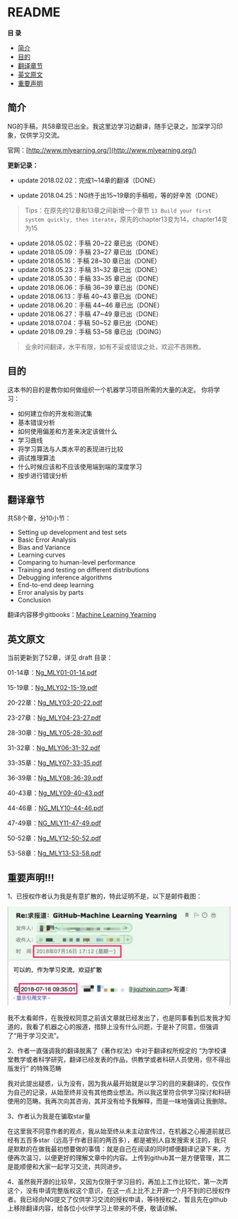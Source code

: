 # README

**目  录**

- [简介](#简介)
- [目的](#目的)
- [翻译章节](#翻译章节)
- [英文原文](#英文原文)
- [重要声明](#重要声明!!!)

## 简介

NG的手稿，共58章现已出全。我这里边学习边翻译，随手记录之，加深学习印象，仅供学习交流。 

官网：[http://www.mlyearning.org/](http://www.mlyearning.org/)

**更新记录：**

- update 2018.02.02：完成1~14章的翻译（DONE）

- update 2018.04.25：NG终于出15~19章的手稿啦，等的好辛苦（DONE）

> Tips：在原先的12章和13章之间新增一个章节 `13 Build your first system quickly, then iterate`，原先的chapter13变为14，chapter14变为15

- update 2018.05.02：手稿 20~22 章已出（DONE）
- update 2018.05.09：手稿 23~27 章已出（DONE）
- update 2018.05.16：手稿 28~30 章已出（DONE）
- update 2018.05.23：手稿 31~32 章已出（DONE）
- update 2018.05.30：手稿 33~35 章已出（DONE）
- update 2018.06.06：手稿 36~39 章已出（DONE）
- update 2018.06.13：手稿 40~43 章已出（DONE）
- update 2018.06.20：手稿 44~46 章已出（DONE）
- update 2018.06.27：手稿 47~49 章已出（DONE）
- update 2018.07.04：手稿 50~52 章已出（DONE）
- update 2018.09.29：手稿 53~58 章已出（DOING）

> 业余时间翻译，水平有限，如有不妥或错误之处，欢迎不吝赐教。

## 目的

这本书的目的是教你如何做组织一个机器学习项目所需的大量的决定。 你将学习：

- 如何建立你的开发和测试集
- 基本错误分析
- 如何使用偏差和方差来决定该做什么
- 学习曲线
- 将学习算法与人类水平的表现进行比较
- 调试推理算法
- 什么时候应该和不应该使用端到端的深度学习
- 按步进行错误分析

## 翻译章节

共58个章，分10小节：

- Setting up development and test sets
- Basic Error Analysis
- Bias and Variance
- Learning curves
- Comparing to human-level performance
- Training and testing on different distributions
- Debugging inference algorithms
- End-to-end deep learning
- Error analysis by parts
- Conclusion

翻译内容移步gitbooks：[Machine Learning Yearning](https://xiaqunfeng.gitbooks.io/machine-learning-yearning/content/)

## 英文原文

当前更新到了52章，详见 draft 目录：

01-14章：[Ng_MLY01-01-14.pdf](draft/Ng_MLY01-01-14.pdf)

15-19章：[Ng_MLY02-15-19.pdf](draft/Ng_MLY02-15-19.pdf)

20-22章：[Ng_MLY03-20-22.pdf](draft/Ng_MLY03-20-22.pdf)

23-27章：[Ng_MLY04-23-27.pdf](draft/Ng_MLY04-23-27.pdf)

28-30章：[Ng_MLY05-28-30.pdf](draft/Ng_MLY05-28-30.pdf)

31-32章：[Ng_MLY06-31-32.pdf](draft/Ng_MLY06-31-32.pdf)

33-35章：[Ng_MLY07-33-35.pdf](draft/Ng_MLY07-33-35.pdf)

36-39章：[Ng_MLY08-36-39.pdf](draft/Ng_MLY08-36-39.pdf)

40-43章：[Ng_MLY09-40-43.pdf](draft/Ng_MLY09-40-43.pdf)

44-46章：[NG_MLY10-44-46.pdf](draft/NG_MLY10-44-46.pdf)

47-49章：[NG_MLY11-47-49.pdf](draft/NG_MLY11-47-49.pdf)

50-52章：[Ng_MLY12-50-52.pdf](draft/NG_MLY12-50-52.pdf)

53-58章：[Ng_MLY13-53-58.pdf](draft/NG_MLY13-53-58.pdf)

## **重要声明!!!**

1、已授权作者认为我是有意扩散的，特此证明不是，以下是邮件截图：

![mly](mly.jpg)

我不太看邮件，在我授权同意之前该文章就已经发出了，也是同事看到后发我才知道的，我看了机器之心的报道，措辞上没有什么问题，于是补了同意，但强调了“用于学习交流”。

2、作者一直强调我的翻译脱离了《著作权法》中对于翻译权所规定的 “为学校课堂教学或者科学研究，翻译已经发表的作品，供教学或者科研人员使用，但不得出版发行” 的特殊范畴

我对此提出疑惑，认为没有，因为我从最开始就是以学习的目的来翻译的，仅仅作为自己的记录，从始至终并没有其他商业想法。所以我这里符合供学习探讨和科研使用的范畴。我再次向其咨询，其并没有给予我解释，而是一味地强调让我删除。

3、作者认为我是在骗取star量

在这里我不同意作者的观点，我从始至终从未主动宣传过，在机器之心报道前就已经有五百多star（远高于作者目前的两百多），都是被别人自发搜索关注的，我只是默默的在做我最初想要做的事情：就是自己在阅读的同时顺便翻译记录下来，方便再次温习，以便更好的理解文章中的内容。上传到github其一是方便管理，其二是能顺便和大家一起学习交流，共同进步。

4、虽然我开源的比较早，又因为仅限于学习目的，再加上工作比较忙，第一次弄这个，没有申请完整版权这个意识，在这一点上比不上开源一个月不到的已授权作者。我已经向NG提交了仅供学习交流的授权申请，等待授权之，暂且先在github上移除翻译内容，给各位小伙伴学习上带来的不便，敬请谅解。